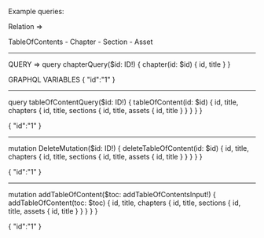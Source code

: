 Example queries:

Relation => 

TableOfContents
    - Chapter
        - Section
            - Asset

-----------------------------------------------
QUERY => query chapterQuery($id: ID!) {
    chapter(id: $id) {
        id,
        title
    }
}

GRAPHQL VARIABLES
{
    "id":"1"
}

------------------------------------------------

query tableOfContentQuery($id: ID!) {
    tableOfContent(id: $id) {
        id,
        title,
        chapters {
                    id,
        title,
        sections {
            id,
            title,
            assets {
                id,
                title
            }
        }
        }
    }
}

{
    "id":"1"
}

------------------------------------------------

mutation DeleteMutation($id: ID!) {
    deleteTableOfContent(id: $id) {
        id,
        title,
        chapters {
                    id,
        title,
        sections {
            id,
            title,
            assets {
                id,
                title
            }
        }
        }
    }
}

{
    "id":"1"
}


------------------------------------------------

mutation addTableOfContent($toc: addTableOfContentsInput!) {
    addTableOfContent(toc: $toc) {
        id,
        title,
        chapters {
                    id,
        title,
        sections {
            id,
            title,
            assets {
                id,
                title
            }
        }
        }
    }
}

{
    "id":"1"
}
